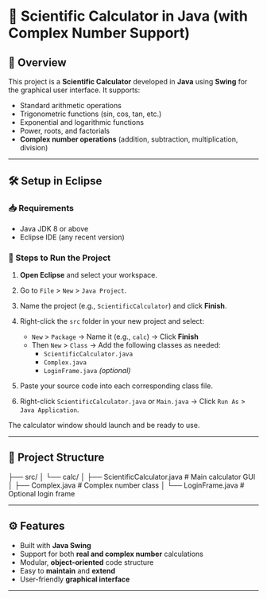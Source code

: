 # 🧮 Scientific Calculator in Java (with Complex Number Support)

## 📌 Overview

This project is a **Scientific Calculator** developed in **Java** using **Swing** for the graphical user interface. It supports:

- Standard arithmetic operations
- Trigonometric functions (sin, cos, tan, etc.)
- Exponential and logarithmic functions
- Power, roots, and factorials
- **Complex number operations** (addition, subtraction, multiplication, division)

---

## 🛠️ Setup in Eclipse

### 📥 Requirements

- Java JDK 8 or above
- Eclipse IDE (any recent version)

### 🚀 Steps to Run the Project

1. **Open Eclipse** and select your workspace.

2. Go to `File` > `New` > `Java Project`.

3. Name the project (e.g., `ScientificCalculator`) and click **Finish**.

4. Right-click the `src` folder in your new project and select:
   - `New` > `Package` → Name it (e.g., `calc`) → Click **Finish**
   - Then `New` > `Class` → Add the following classes as needed:
     - `ScientificCalculator.java`
     - `Complex.java`
     - `LoginFrame.java` *(optional)*

5. Paste your source code into each corresponding class file.

6. Right-click `ScientificCalculator.java` or `Main.java` → Click `Run As` > `Java Application`.

The calculator window should launch and be ready to use.

---

## 🧱 Project Structure

├── src/
│ └── calc/
│ ├── ScientificCalculator.java # Main calculator GUI
│ ├── Complex.java # Complex number class
│ └── LoginFrame.java # Optional login frame


---

## ⚙️ Features

- Built with **Java Swing**
- Support for both **real and complex number** calculations
- Modular, **object-oriented** code structure
- Easy to **maintain** and **extend**
- User-friendly **graphical interface**

---

